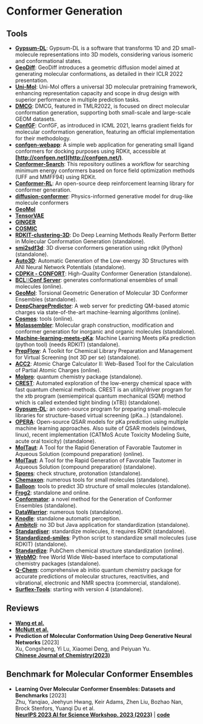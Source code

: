 # Conformer Generation

## Tools

- **[Gypsum-DL](https://durrantlab.pitt.edu/gypsum-dl/)**: Gypsum-DL is a software that transforms 1D and 2D small-molecule representations into 3D models, considering various isomeric and conformational states.
- **[GeoDiff](https://github.com/MinkaiXu/GeoDiff)**: GeoDiff introduces a geometric diffusion model aimed at generating molecular conformations, as detailed in their ICLR 2022 presentation.
- **[Uni-Mol](https://github.com/dptech-corp/Uni-Mol)**: Uni-Mol offers a universal 3D molecular pretraining framework, enhancing representation capacity and scope in drug design with superior performance in multiple prediction tasks.
- **[DMCG](https://github.com/DirectMolecularConfGen/DMCG)**: DMCG, featured in TMLR2022, is focused on direct molecular conformation generation, supporting both small-scale and large-scale GEOM datasets.
- **[ConfGF](https://github.com/DeepGraphLearning/ConfGF)**: ConfGF, as introduced in ICML 2021, learns gradient fields for molecular conformation generation, featuring an official implementation for their methodology.
- **[confgen-webapp](https://github.com/Et9797/confgen-webapp)**: A simple web application for generating small ligand conformers for docking purposes using RDKit, accessible at **[http://confgen.net](http://confgen.net/)**.
- **[Conformer-Search](https://github.com/mcsorkun/Conformer-Search)**: This repository outlines a workflow for searching minimum energy conformers based on force field optimization methods (UFF and MMFF94) using RDKit.
- **[Conformer-RL](https://github.com/ZimmermanGroup/conformer-rl)**: An open-source deep reinforcement learning library for conformer generation.
- **[diffusion-conformer](https://github.com/nobiastx/diffusion-conformer)**: Physics-informed generative model for drug-like molecule conformers
- **[GeoMol](https://github.com/PattanaikL/GeoMol)**
- **[TensorVAE](https://github.com/yuh8/TensorVAE)**
- **[GINGER](https://www.molsoft.com/gingerdemo.html)**
- **[COSMIC](https://github.com/insilicomedicine/COSMIC)**
- **[RDKIT-clustering-3D](https://gist.github.com/ZhouGengmo/5b565f51adafcd911c0bc115b2ef027c)**: Do Deep Learning Methods Really Perform Better in Molecular Conformation Generation (standalone).
- **[smi2sdf3d](https://github.com/UnixJunkie/smi2sdf3d)**: 3D diverse conformers generation using rdkit (Python) (standalone).
- **[Auto3D](https://github.com/isayevlab/Auto3D_pkg)**: Automatic Generation of the Low-energy 3D Structures with ANI Neural Network Potentials (standalone).
- **[CDPKit - CONFORT](https://github.com/aglanger/CDPKit)**: High-Quality Conformer Generation (standalone).
- **[BCL::Conf Server](http://meilerlab.org/bclconf)**: generates conformational ensembles of small molecules (online).
- **[GeoMol](https://github.com/PattanaikL/GeoMol)**: Torsional Geometric Generation of Molecular 3D Conformer Ensembles (standalone).
- **[DeepChargePredictor](http://cadd.zju.edu.cn/deepchargepredictor/)**: A web server for predicting QM-based atomic charges via state-of-the-art machine-learning algorithms (online).
- **[Cosmos](http://cosmos.igb.uci.edu/)**: tools (online).
- **[Molassembler](https://github.com/qcscine/molassembler)**: Molecular graph construction, modification and conformer generation for inorganic and organic molecules (standalone).
- **[Machine-learning-meets-pKa](https://github.com/czodrowskilab/Machine-learning-meets-pKa)**: Machine Learning Meets pKa prediction (python tool) (needs RDKIT) (standalone).
- **[PrepFlow](https://ifm.chimie.unistra.fr/prepflow)**: A Toolkit for Chemical Library Preparation and Management for Virtual Screening (not 3D per se) (standalone).
- **[ACC2](https://acc2.ncbr.muni.cz/)**: Atomic Charge Calculator II: Web-Based Tool for the Calculation of Partial Atomic Charges (online).
- **[Molpro](https://www.molpro.net/)**: quantum chemistry package (standalone).
- **[CREST](https://github.com/grimme-lab/xtb_docs)**: Automated exploration of the low-energy chemical space with fast quantum chemical methods. CREST is an utility/driver program for the xtb program (semiempirical quantum mechanical (SQM) method which is called extended tight binding (xTB)) (standalone).
- **[Gypsum-DL](http://durrantlab.com/gypsum-dl/)**: an open-source program for preparing small-molecule libraries for structure-based virtual screening (pKa...) (standalone).
- **[OPERA](https://github.com/NIEHS/OPERA)**: Open-source QSAR models for pKa prediction using multiple machine learning approaches. Also suite of QSAR models (windows, linux), recent implementation (CATMoS Acute Toxicity Modeling Suite, acute oral toxicity) (standalone).
- **[MolTaut](http://moltaut.xundrug.cn/)**: A Tool for the Rapid Generation of Favorable Tautomer in Aqueous Solution (compound preparation) (online).
- **[MolTaut](https://github.com/xundrug/moltaut)**: A Tool for the Rapid Generation of Favorable Tautomer in Aqueous Solution (compound preparation) (standalone).
- **[Spores](http://www.tcd.uni-konstanz.de/research/spores.php)**: check structure, protonation (standalone).
- **[Chemaxon](https://www.chemaxon.com/)**: numerous tools for small molecules (standalone).
- **[Balloon](http://users.abo.fi/mivainio/balloon/)**: tools to predict 3D structure of small molecules (standalone).
- **[Frog2](http://mobyle.rpbs.univ-paris-diderot.fr/cgi-bin/portal.py#welcome)**: standalone and online.
- **[Conformator](https://www.zbh.uni-hamburg.de/forschung/amd/software/conformator.html)**: a novel method for the Generation of Conformer Ensembles (standalone).
- **[DataWarrior](http://www.openmolecules.org/datawarrior/)**: numerous tools (standalone).
- **[Knodle](https://team.inria.fr/nano-d/software/Knodle/)**: standalone automatic perception.
- **[Ambitcli](http://ambit.sourceforge.net/download_ambitcli.html)**: no 3D but Java application for standardization (standalone).
- **[Standardiser](https://github.com/flatkinson/standardiser)**: standardize molecules, it requires RDKIt (standalone).
- **[Standardized-smiles](https://gist.github.com/jvansan/e331ac29c00806c993b3709ad8d11fce)**: Python script to standardize small molecules (use RDKIT) (standalone).
- **[Standardize](https://pubchem.ncbi.nlm.nih.gov/standardize)**: PubChem chemical structure standardization (online).
- **[WebMO](https://www.webmo.net/index.html)**: free World Wide Web-based interface to computational chemistry packages (standalone).
- **[Q-Chem](http://www.q-chem.com/)**: comprehensive ab initio quantum chemistry package for accurate predictions of molecular structures, reactivities, and vibrational, electronic and NMR spectra (commercial, standalone).
- **[Surflex-Tools](http://www.biopharmics.com/)**: starting with version 4 (standalone).

## Reviews

- **[Wang et al.](https://pubs.acs.org/doi/10.1021/acs.jcim.3c01519)**
- **[McNutt et al.](https://pubs.acs.org/doi/10.1021/acs.jcim.3c01245)**
- **Prediction of Molecular Conformation Using Deep Generative Neural Networks** [2023]  
    Xu, Congsheng, Yi Lu, Xiaomei Deng, and Peiyuan Yu.  
    **[Chinese Journal of Chemistry(2023)](https://doi.org/10.1002/cjoc.202300269)**

## Benchmark for Molecular Conformer Ensembles

- **Learning Over Molecular Conformer Ensembles: Datasets and Benchmarks** [2023]  
    Zhu, Yanqiao, Jeehyun Hwang, Keir Adams, Zhen Liu, Bozhao Nan, Brock Stenfors, Yuanqi Du et al.  
    **[NeurIPS 2023 AI for Science Workshop. 2023 (2023)](https://openreview.net/forum?id=kFiMXnLH9x)** | **[code](https://github.com/SXKDZ/MARCEL)**
